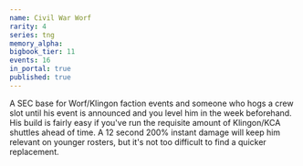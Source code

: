 ```yaml
---
name: Civil War Worf
rarity: 4
series: tng
memory_alpha:
bigbook_tier: 11
events: 16
in_portal: true
published: true
---
```


A SEC base for Worf/Klingon faction events and someone who hogs a crew slot until his event is announced and you level him in the week beforehand. His build is fairly easy if you've run the requisite amount of Klingon/KCA shuttles ahead of time. A 12 second 200% instant damage will keep him relevant on younger rosters, but it's not too difficult to find a quicker replacement.
